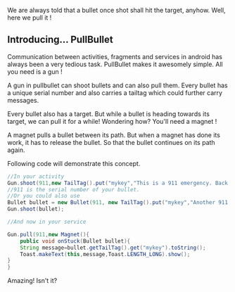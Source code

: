 We are always told that a bullet once shot shall hit the target, anyhow.
Well, here we pull it !

Introducing...
PullBullet
----------

Communication between activities, fragments and services in android has always been a very tedious task. PullBullet makes it awesomely simple. All you need is a gun !

A gun in pullbullet can shoot bullets and can also pull them. Every bullet has a unique serial number and also carries a tailtag which could further carry messages.

Every bullet also has a target. But while a bullet is heading towards its target, we can pull it for a while! Wondering how? You'll need a magnet !

A magnet pulls a bullet between its path. But when a magnet has done its work, it has to release the bullet. So that the bullet continues on its path again.

Following code will demonstrate this concept.    

```java
//In your activity
Gun.shoot(911,new TailTag().put("mykey","This is a 911 emergency. Back off, right now."));
//911 is the serial number of your bullet.
//Or you could also use
Bullet bullet = new Bullet(911, new TailTag().put("mykey","Another 911 emergency."));
Gun.shoot(bullet);

//And now in your service

Gun.pull(911,new Magnet(){
	public void onStuck(Bullet bullet){
	String message=bullet.getTailTag().get("mykey").toString();
	Toast.makeText(this,message,Toast.LENGTH_LONG).show();
}
}
```
Amazing! Isn't it?
